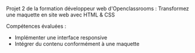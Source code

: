 Projet 2 de la formation développeur web d'Openclassrooms : Transformez une maquette en site web avec HTML & CSS

Compétences évaluées : 
- Implémenter une interface responsive
- Intégrer du contenu conformément à une maquette
